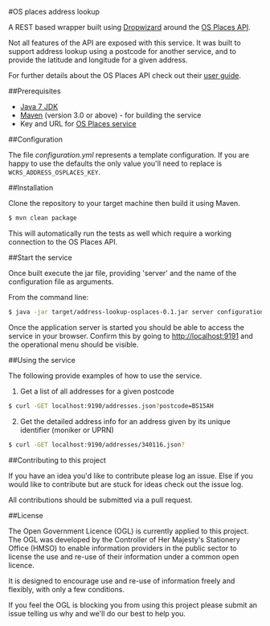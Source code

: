#OS places address lookup

A REST based wrapper built using [Dropwizard](http://dropwizard.io/) around the [OS Places API](http://www.ordnancesurvey.co.uk/business-and-government/products/os-places/index.html).

Not all features of the API are exposed with this service. It was built to support address lookup using a postcode for another service, and to provide the latitude and longitude for a given address.

For further details about the OS Places API check out their [user guide](http://www.ordnancesurvey.co.uk/docs/user-guides/os-places-user-guide-technical-specification.pdf).

##Prerequisites

* [Java 7 JDK](http://www.oracle.com/technetwork/java/javase/downloads/jdk7-downloads-1880260.html)
* [Maven](http://maven.apache.org/) (version 3.0 or above) - for building the service
* Key and URL for [OS Places service](http://www.ordnancesurvey.co.uk/business-and-government/products/os-places/index.html)

##Configuration

The file *configuration.yml* represents a template configuration. If you are happy to use the defaults the only value you'll need to replace is `WCRS_ADDRESS_OSPLACES_KEY`.

##Installation

Clone the repository to your target machine then build it using Maven.

```bash
$ mvn clean package
```

This will automatically run the tests as well which require a working connection to the OS Places API.


##Start the service

Once built execute the jar file, providing 'server' and the name of the configuration file as arguments.

From the command line:

```bash
$ java -jar target/address-lookup-osplaces-0.1.jar server configuration.yml
```

Once the application server is started you should be able to access the service in your browser. Confirm this by going to [http://localhost:9191](http://localhost:9191) and the operational menu should be visible.

##Using the service

The following provide examples of how to use the service.

1) Get a list of all addresses for a given postcode

```bash
$ curl -GET localhost:9190/addresses.json?postcode=BS15AH
```

2) Get the detailed address info for an address given by its unique identifier (moniker or UPRN)

```bash
$ curl -GET localhost:9190/addresses/340116.json?
```

##Contributing to this project

If you have an idea you'd like to contribute please log an issue. Else if you would like to contribute but are stuck for ideas check out the issue log.

All contributions should be submitted via a pull request.

##License

The Open Government Licence (OGL) is currently applied to this project. The OGL was developed by the Controller of Her Majesty's Stationery Office (HMSO) to enable information providers in the public sector to license the use and re-use of their information under a common open licence.

It is designed to encourage use and re-use of information freely and flexibly, with only a few conditions.

If you feel the OGL is blocking you from using this project please submit an issue telling us why and we'll do our best to help you.
